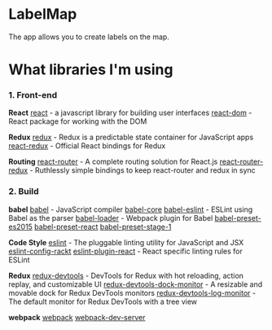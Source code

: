 # LabelMap

The app allows you to create labels on the map.

# What libraries I'm using

### 1. Front-end

**React**
[react](https://facebook.github.io/react/) - a javascript library for building user interfaces
[react-dom](https://www.npmjs.com/package/react-dom) - React package for working with the DOM

**Redux**
[redux](http://redux.js.org/) - Redux is a predictable state container for JavaScript apps
[react-redux](https://github.com/reactjs/react-redux) - Official React bindings for Redux

**Routing**
[react-router](https://github.com/reactjs/react-router) - A complete routing solution for React.js
[react-router-redux](https://github.com/reactjs/react-router-redux) - Ruthlessly simple bindings to keep react-router and redux in sync

### 2. Build

**babel**
[babel](https://babeljs.io/) - JavaScript compiler
[babel-core](https://github.com/babel/babel/tree/master/packages)
[babel-eslint](https://github.com/babel/babel-eslint) - ESLint using Babel as the parser
[babel-loader](https://github.com/babel/babel-loader) - Webpack plugin for Babel
[babel-preset-es2015](https://babeljs.io/docs/plugins/preset-es2015/)
[babel-preset-react](https://babeljs.io/docs/plugins/preset-react/)
[babel-preset-stage-1](https://babeljs.io/docs/plugins/preset-stage-1/)

**Code Style**
[eslint](http://eslint.org/) - The pluggable linting utility for JavaScript and JSX
[eslint-config-rackt](https://github.com/pwmckenna/eslint-config-rackt)
[eslint-plugin-react](https://github.com/yannickcr/eslint-plugin-react) - React specific linting rules for ESLint

**Redux**
[redux-devtools](https://github.com/gaearon/redux-devtools) - DevTools for Redux with hot reloading, action replay, and customizable UI
[redux-devtools-dock-monitor](https://github.com/gaearon/redux-devtools-dock-monitor) - A resizable and movable dock for Redux DevTools monitors
[redux-devtools-log-monitor](https://github.com/gaearon/redux-devtools-log-monitor) - The default monitor for Redux DevTools with a tree view

**webpack**
[webpack](https://webpack.github.io/)
[webpack-dev-server](https://webpack.github.io/docs/webpack-dev-server.html)
